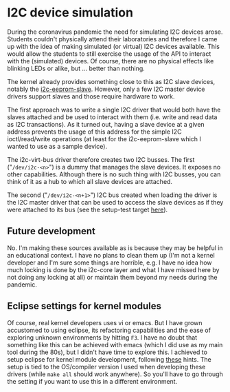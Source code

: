 # I2C device simulation

During the coronavirus pandemic the need for simulating I2C devices arose.
Students couldn't physically attend their laboratories and therefore I came
up with the idea of making simulated (or virtual) I2C devices available.
This would allow the students to still exercise the usage of the API
to interact with the (simulated) devices. Of course, there are no physical 
effects like blinking LEDs or alike, but ... better than nothing.

The kernel already provides something close to this as I2C slave devices,
notably the 
[i2c-eeprom-slave](https://github.com/torvalds/linux/blob/master/drivers/i2c/i2c-slave-eeprom.c). 
However, only a few I2C master device drivers support slaves and those
require hardware to work.

The first approach was to write a single I2C driver that would both 
have the slaves attached and be used to interact with them (i.e.
write and read data as I2C transactions). As it turned out, having
a slave device at a given address prevents the usage of this address
for the simple I2C ioctl/read/write operations (at least for the
i2c-eeprom-slave which I wanted to use as a sample device).

The i2c-virt-bus driver therefore creates two I2C busses. The first
("`/dev/i2c-<n>`") is a dummy that manages the slave devices. It exposes
no other capabilities. Although there is no such thing with I2C busses,
you can think of it as a hub to which all slave devices are attached.

The second ("`/dev/i2c-<n+1>`") I2C bus created when loading the driver
is the I2C master driver that can be used to access the slave devices
as if they were attached to its bus (see the setup-test target 
[here](test/Makefile)).

## Future development

No. I'm making these sources available as is because they may be helpful
in an educational context. I have no plans to clean them up
(I'm not a kernel developer and I'm sure some things are horrible, e.g.
I have no idea how much locking is done by the i2c-core layer and
what I have missed here by not doing any locking at all) or maintain
them beyond my needs during the pandemic.

## Eclipse settings for kernel modules

Of course, real kernel developers uses vi or emacs. But I have grown
accustomed to using eclipse, its refactoring capabilities and the
ease of exploring unknown environments by hitting `F3`. I have no doubt
that something like this can be achieved with emacs (which I did use
as my main tool during the 80s), but I didn't have time to explore this. 
I achieved to setup eclipse for kernel module development, following 
[these](https://wiki.eclipse.org/HowTo_use_the_CDT_to_navigate_Linux_kernel_source)
hints. The setup is tied to the OS/compiler version I used when developing
these drivers (while `make all` should work anywhere). So you'll have
to go through the setting if you want to use this in a different environment.